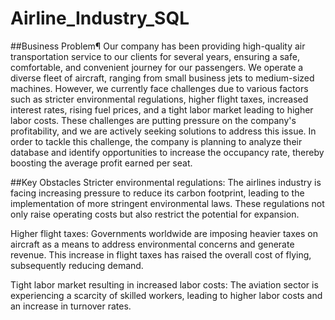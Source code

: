 # Airline_Industry_SQL

##Business Problem¶
Our company has been providing high-quality air transportation service to our clients for several years, ensuring a safe, comfortable, and convenient journey for our passengers. We operate a diverse fleet of aircraft, ranging from small business jets to medium-sized machines. However, we currently face challenges due to various factors such as stricter environmental regulations, higher flight taxes, increased interest rates, rising fuel prices, and a tight labor market leading to higher labor costs. These challenges are putting pressure on the company's profitability, and we are actively seeking solutions to address this issue. In order to tackle this challenge, the company is planning to analyze their database and identify opportunities to increase the occupancy rate, thereby boosting the average profit earned per seat.

##Key Obstacles
Stricter environmental regulations: The airlines industry is facing increasing pressure to reduce its carbon footprint, leading to the implementation of more stringent environmental laws. These regulations not only raise operating costs but also restrict the potential for expansion.

Higher flight taxes: Governments worldwide are imposing heavier taxes on aircraft as a means to address environmental concerns and generate revenue. This increase in flight taxes has raised the overall cost of flying, subsequently reducing demand.

Tight labor market resulting in increased labor costs: The aviation sector is experiencing a scarcity of skilled workers, leading to higher labor costs and an increase in turnover rates.
